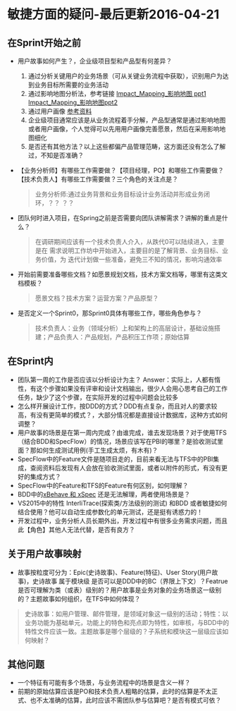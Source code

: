 # 敏捷方面的疑问-最后更新2016-04-21

## 在Sprint开始之前
* 用户故事如何产生？，企业级项目型和产品型有何差异？
	1. 通过分析关键用户的业务场景（可从关键业务流程中获取），识别用户为达到业务目标所需要的业务活动
   2. 通过影响地图分析法，参考链接 [Impact_Mapping_影响地图 ppt1](http://wenku.baidu.com/view/84540eb9b8f67c1cfbd6b815.html?from=search)  [Impact_Mapping_影响地图ppt2](http://wenku.baidu.com/view/1b5ca767ed630b1c58eeb507.html?from=search)
   3. 通过用户画像 [参考资料](http://www.woshipm.com/pmd/319865.html)
   4. 企业级项目通常应该是从业务流程着手分解，产品型通常是通过影响地图或者用户画像，个人觉得可以先用用户画像完善愿景，然后在采用影响地图细化
   5. 是否还有其他方法？以上这些都偏产品管理范畴，这方面还没有怎么了解过，不知是否准确？
 
* 【业务分析师】有哪些工作需要做？【项目经理，PO】和哪些工作需要做？【技术负责人】有哪些工作需要做？三个角色的关注点是？
 	> 业务分析师:通过业务背景和业务目标设计业务活动并形成业务闭环，？？
 	？？
 
* 团队何时进入项目，在Spring之前是否需要向团队讲解需求？讲解的重点是什么？
 	> 在调研期间应该有一个技术负责人介入，从跌代0可以陆续进入，主要是在 需求说明工作坊中开始进入，主要目的是了解背景、业务目标、业务价值，为		迭代计划做一些准备，避免三不知的情况，影响沟通效率
 
* 开始前需要准备哪些文档？如愿景规划文档，技术方案文档等，哪里有这类文档模板？
 	> 愿景文档？技术方案？运营方案？产品原型？
    
* 是否定义一个Sprint0，那Sprint0具体有哪些工作，哪些角色参与？
 	> 技术负责人：业务（领域分析）上和架构上的高层设计，基础设施搭建；产品负责人：产品规划，产品积压工作项；原始估算

## 在Sprint内
 * 团队第一周的工作是否应该以分析设计为主？
   Answer：实际上，人都有惰性，有这个步骤如果没有评审和设计文档输出，很少人会用心思考自己的工作任务，缺少了这个步骤，在实际开发的过程中问题会比较多
 * 怎么样开展设计工作，按DDD的方式？DDD有点复杂，而且对人的要求较高，有没有更简单的模式？，大部分情况都是直接设计数据库，这种方式如何调整？
 * 用户故事的场景是在第一周内完成？由谁完成，谁去发现场景？对于使用TFS（结合BDD和SpecFlow）的情况，场景应该写在PBI的哪里？是验收测试里面？那如何生成测试用例(手工生成太烦，有木有)？
 * SpecFlow中的Feature文件是随项目走的，目前来看无法与TFS中的PBI集成，查阅资料后发现有人会放在验收测试里面，或者以附件的形式，有没有更好的集成方式？
 * SpecFlow中的Feature和TFS的Feature有何区别，如何理解？
 * BDD中的[xBehave 和 xSpec](http://stackoverflow.com/questions/307895/what-is-the-most-mature-bdd-framework-for-net) 还是无法解理，两者使用场景是？
 * VS2015中的特性 InterliTrace(探索类/方法级别的测试) 和BDD 或者敏捷如何结合使用？他可以自动生成参数化的单元测试，还是挺有诱惑力的！
 * 开发过程中，业务分析人员长期外出，开发过程中有很多业务需求问题，而且此【角色】其他人无法代替，是否有良方？

## 关于用户故事映射
 * 故事按粒度可分为：Epic(史诗故事)、Feature(特征)、User Story(用户故事)，史诗故事 属于模块级 是否可以是DDD中的BC（界限上下文）？Featrue是否可理解为类（或表）级别的？用户故事是业务对象的业务场景这一级别的？主题故事如何组织，在TFS中如何体现？
 > 史诗故事：如用户管理、邮件管理，是领域对象这一级别的活动；特性：以业务功能为基础单元，功能上的特色和亮点即为特性，如审核，与BDD中的特性文件应该一致。主题故事是哪个层级的？子系统和模块这一层级应该如何映射？
 
 
 ## 其他问题
 * 一个特征有可能有多个场景，与业务流程中的场景是含义一样？
 * 前期的原始估算应该是PO和技术负责人粗略的估算，此时的估算是不太正式、也不太准确的估算，此时应该不需团队参与估算吧？是否有模式可依？
 
